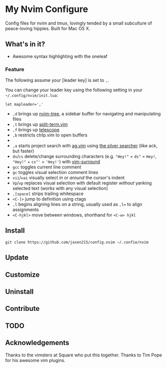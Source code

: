 # My Nvim Configure

Config files for nvim and tmux, lovingly tended by a small subculture of
peace-loving hippies. Built for Mac OS X.

## What's in it?

* Awesome syntax highlighting with the oneleaf

### Feature

The following assume your [leader key] is set to `,`.

You can change your leader key using the following setting in your `~/.config/nvim/init.lua`:

`let mapleader=','`


* `,d` brings up [nvim-tree](https://github.com/nvim-tree/nvim-tree.lua), a sidebar buffer for navigating and manipulating files
* `,t` brings up [split-term.vim](https://github.com/vimlab/split-term.vim)
* `,f` brings up [telescope](https://github.com/nvim-telescope/telescope.nvim)
* `,b` restricts ctrlp.vim to open buffers
*
* `,a` starts project search with [ag.vim](https://github.com/rking/ag.vim) using [the silver searcher](https://github.com/ggreer/the_silver_searcher) (like ack, but faster)
* `ds`/`cs` delete/change surrounding characters (e.g. `"Hey!"` + `ds"` = `Hey!`, `"Hey!"` + `cs"'` = `'Hey!'`) with [vim-surround](https://github.com/tpope/vim-surround)
* `gcc` toggles current line comment
* `gc` toggles visual selection comment lines
* `vii`/`vai` visually select *in* or *around* the cursor's indent
* `Vp`/`vp` replaces visual selection with default register *without* yanking selected text (works with any visual selection)
* `,[space]` strips trailing whitespace
* `<C-]>` jump to definition using ctags
* `,l` begins aligning lines on a string, usually used as `,l=` to align assignments
* `<C-hjkl>` move between windows, shorthand for `<C-w> hjkl`


## Install

```
git clone https://github.com/jasen215/config.nvim ~/.confie/nvim
```

## Update

## Customize

## Uninstall

## Contribute

## TODO

## Acknowledgements

Thanks to the vimsters at Square who put this together. Thanks to Tim Pope for
his awesome vim plugins.
